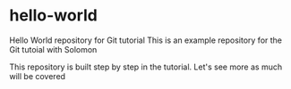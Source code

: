 # hello-world
Hello World repository for Git tutorial
This is an example repository for the Git tutoial with Solomon

This repository is built step by step in the tutorial.
Let's see more as much will be covered
